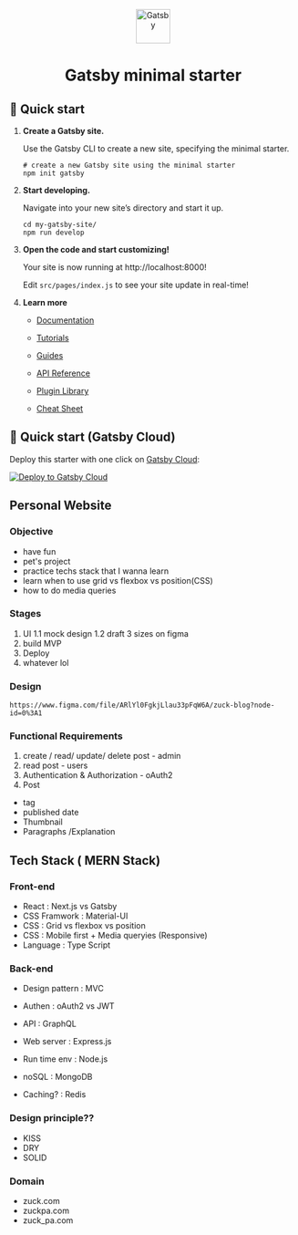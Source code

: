 <p align="center">
  <a href="https://www.gatsbyjs.com/?utm_source=starter&utm_medium=readme&utm_campaign=minimal-starter">
    <img alt="Gatsby" src="https://www.gatsbyjs.com/Gatsby-Monogram.svg" width="60" />
  </a>
</p>
<h1 align="center">
  Gatsby minimal starter
</h1>

## 🚀 Quick start

1.  **Create a Gatsby site.**

    Use the Gatsby CLI to create a new site, specifying the minimal starter.

    ```shell
    # create a new Gatsby site using the minimal starter
    npm init gatsby
    ```

2.  **Start developing.**

    Navigate into your new site’s directory and start it up.

    ```shell
    cd my-gatsby-site/
    npm run develop
    ```

3.  **Open the code and start customizing!**

    Your site is now running at http://localhost:8000!

    Edit `src/pages/index.js` to see your site update in real-time!

4.  **Learn more**

    - [Documentation](https://www.gatsbyjs.com/docs/?utm_source=starter&utm_medium=readme&utm_campaign=minimal-starter)

    - [Tutorials](https://www.gatsbyjs.com/tutorial/?utm_source=starter&utm_medium=readme&utm_campaign=minimal-starter)

    - [Guides](https://www.gatsbyjs.com/tutorial/?utm_source=starter&utm_medium=readme&utm_campaign=minimal-starter)

    - [API Reference](https://www.gatsbyjs.com/docs/api-reference/?utm_source=starter&utm_medium=readme&utm_campaign=minimal-starter)

    - [Plugin Library](https://www.gatsbyjs.com/plugins?utm_source=starter&utm_medium=readme&utm_campaign=minimal-starter)

    - [Cheat Sheet](https://www.gatsbyjs.com/docs/cheat-sheet/?utm_source=starter&utm_medium=readme&utm_campaign=minimal-starter)

## 🚀 Quick start (Gatsby Cloud)

Deploy this starter with one click on [Gatsby Cloud](https://www.gatsbyjs.com/cloud/):

[<img src="https://www.gatsbyjs.com/deploynow.svg" alt="Deploy to Gatsby Cloud">](https://www.gatsbyjs.com/dashboard/deploynow?url=https://github.com/gatsbyjs/gatsby-starter-minimal)



 ## Personal Website

### Objective
 - have fun
 - pet's project
 - practice techs stack that I wanna learn
 - learn when to use grid vs flexbox vs position(CSS)
 - how to do media queries
###  Stages

1. UI 
 1.1 mock design
 1.2 draft 3 sizes on figma
2. build MVP
3. Deploy
4. whatever lol

### Design
```shell
https://www.figma.com/file/ARlYl0FgkjLlau33pFqW6A/zuck-blog?node-id=0%3A1
```

### Functional  Requirements
1. create / read/ update/ delete post -  admin
2. read post - users
3. Authentication & Authorization - oAuth2
4. Post
- tag
- published date
- Thumbnail
- Paragraphs /Explanation

## Tech Stack ( MERN Stack)

### Front-end
- React : Next.js vs Gatsby
- CSS Framwork : Material-UI
- CSS : Grid vs flexbox vs position
- CSS : Mobile first + Media queryies (Responsive)
- Language : Type Script

### Back-end
- Design pattern : MVC
- Authen : oAuth2 vs JWT
- API : GraphQL
- Web server : Express.js
- Run time env : Node.js
- noSQL : MongoDB

- Caching? : Redis

### Design principle??
- KISS
- DRY
- SOLID


### Domain
- zuck.com
- zuckpa.com
- zuck_pa.com

